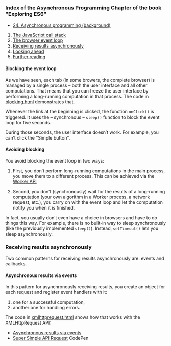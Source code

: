 ### Index of the Asynchronous Programming Chapter of the book "Exploring ES6"

* [24. Asynchronous programming (background)](http://exploringjs.com/es6/ch_async.html)
<ol>
  <li> <a href="http://exploringjs.com/es6/ch_async.html#sec_javascript-call-stack"><span class="section-number"> </span>The JavaScript call stack</a> </li>
  <li> <a href="http://exploringjs.com/es6/ch_async.html#sec_browser-event-loop"><span class="section-number"> </span>The browser event loop</a> </li>
  <li> <a href="http://exploringjs.com/es6/ch_async.html#sec_receiving-results-asynchronously"><span class="section-number"> </span>Receiving results asynchronously</a> </li>
  <li> <a href="http://exploringjs.com/es6/ch_async.html#sec_looking-ahead-async"><span class="section-number"> </span>Looking ahead</a> </li>
  <li> <a href="http://exploringjs.com/es6/ch_async.html#sec_further-reading-async"><span class="section-number"> </span>Further reading</a> </li>
</ol>

#### Blocking the event loop 

As we have seen, each tab (in some browers, the complete browser) is managed by a single process – both the user interface and all other computations. That means that you can freeze the user interface by performing a long-running computation in that process. The code in
[blocking.html](blocking.html) 
demonstrates that.

Whenever the link at the beginning is clicked, the function `onClick()` is triggered. 
It uses the – synchronous – `sleep()` function to block the event loop for five seconds. 

During those seconds, the user interface doesn’t work. For example,
you can’t click the "Simple button".

#### Avoiding blocking 

You avoid blocking the event loop in two ways:

1. First, you don’t perform long-running computations in the main process, you move them to a different process. This can be achieved via the 
[Worker API](https://github.com/SYTW/simple-web-worker/tree/8fe44aa1b892d266543dbc060c7ac85cb181aee4)

2. Second, you don’t (synchronously) wait for the results of a long-running computation (your own algorithm in a Worker process, a network request, etc.), you carry on with the event loop and let the computation notify you when it is finished. 

In fact, you usually don’t even have a choice in browsers and have to do things this way. For example, there is no built-in way to sleep synchronously (like the previously implemented `sleep()`). Instead, `setTimeout()` lets you sleep asynchronously.


### Receiving results asynchronously 

Two common patterns for receiving results asynchronously are: events and callbacks.

#### Asynchronous results via events 

In this pattern for asynchronously receiving results, you create an object for each request and register event handlers with it: 

1. one for a successful computation, 
2. another one for handling errors. 

The code in [xmlhttprequest.html](xmlhttprequest.html) shows how that works with the XMLHttpRequest API:

  <ul>
    <li> <a href="http://exploringjs.com/es6/ch_async.html#sec_receiving-results-asynchronously">Asynchronous results via events</a> </li>
    <li> <a href="https://codepen.io/rimager/pen/duhkF">Super Simple API Request</a> CodePen </li>
  </ul>

